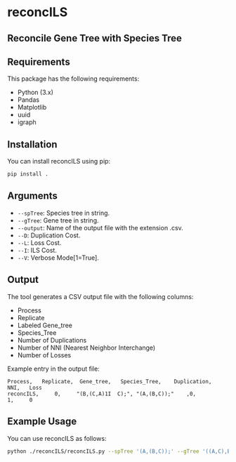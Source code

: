 # reconcILS

## Reconcile Gene Tree with Species Tree

## Requirements
This package has the following requirements:

- Python (3.x)
- Pandas
- Matplotlib
- uuid
- igraph




## Installation

You can install reconcILS using pip:

```bash
pip install .
```

## Arguments

- `--spTree`: Species tree in string.
- `--gTree`: Gene tree in string.
- `--output`: Name of the output file with the extension .csv.
- `--D`: Duplication Cost.
- `--L`: Loss Cost.
- `--I`: ILS Cost.
- `--V`: Verbose Mode[1=True].

## Output

The tool generates a CSV output file with the following columns:

- Process
- Replicate
- Labeled Gene_tree
- Species_Tree
- Number of Duplications
- Number of NNI (Nearest Neighbor Interchange)
- Number of Losses

Example entry in the output file:

```
Process,   Replicate,  Gene_tree,   Species_Tree,    Duplication,   NNI,   Loss
reconcILS,     0,     "(B,(C,A)1I  C);", "(A,(B,C));"    ,0,             1,     0
```

## Example Usage

You can use reconcILS as follows:

```bash
python ./reconcILS/reconcILS.py --spTree '(A,(B,C));' --gTree '((A,C),B);' --output 'result.csv'
```

